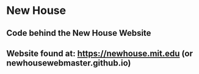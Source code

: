# New House

## Code behind the New House Website

## Website found at: https://newhouse.mit.edu (or newhousewebmaster.github.io)
